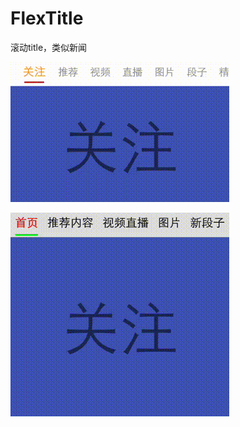 # FlexTitle
滚动title，类似新闻


![image](https://github.com/MNXP/FlexTitle/blob/master/image/1.gif)


![image](https://github.com/MNXP/FlexTitle/blob/master/image/2.gif)
